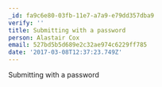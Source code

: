 ```yaml
---
_id: fa9c6e80-03fb-11e7-a7a9-e79dd357dba9
verify: ''
title: Submitting with a password
person: Alastair Cox
email: 527bd5b5d689e2c32ae974c6229ff785
date: '2017-03-08T12:37:23.749Z'
---
```

Submitting with a password
